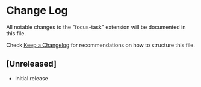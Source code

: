# Change Log

All notable changes to the "focus-task" extension will be documented in this file.

Check [Keep a Changelog](http://keepachangelog.com/) for recommendations on how to structure this file.

## [Unreleased]

- Initial release